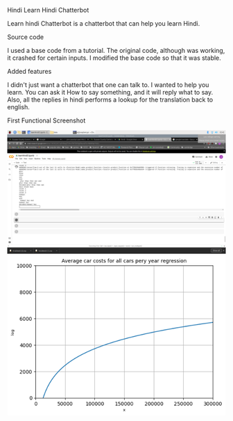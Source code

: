 Hindi Learn Hindi Chatterbot 

   Learn hindi Chatterbot is a chatterbot that
can help you learn Hindi.


Source code

  I used a base code from a tutorial.  The original code, although
was working, it crashed for certain inputs.  I
modified the base code so that it was stable.


Added features

I didn't just want a chatterbot that one can talk
to. I wanted to help you learn.  You can ask it
How to say something, and it will reply what to say.
Also, all the replies in hindi performs a lookup
for the translation back to english.

First Functional Screenshot

![alt text](https://github.com/jim-cassidy/Learn-Hindi-Chatterbot/blob/master/images/screenshot1.png)
![alt text](https://github.com/jim-cassidy/car-maintainance-comparison/blob/main/images/allcars.png)

